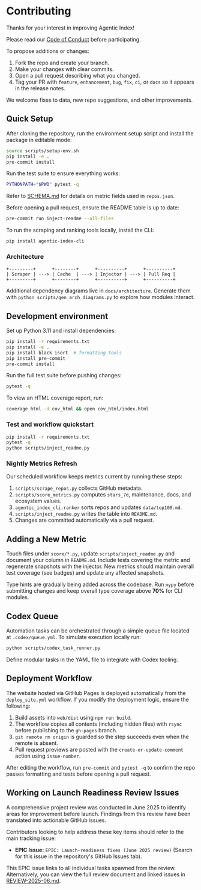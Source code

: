 # Contributing

Thanks for your interest in improving Agentic Index!

Please read our [Code of Conduct](./CODE_OF_CONDUCT.md) before participating.

To propose additions or changes:

1. Fork the repo and create your branch.
1. Make your changes with clear commits.
1. Open a pull request describing what you changed.
1. Tag your PR with `feature`, `enhancement`, `bug`, `fix`, `ci`, or `docs` so it appears in the release notes.

We welcome fixes to data, new repo suggestions, and other improvements.

## Quick Setup

After cloning the repository, run the environment setup script and install the package in editable mode:

```bash
source scripts/setup-env.sh
pip install -e .
pre-commit install
```

Run the test suite to ensure everything works:

```bash
PYTHONPATH="$PWD" pytest -q
```

Refer to [SCHEMA.md](./docs/SCHEMA.md) for details on metric fields used in `repos.json`.

Before opening a pull request, ensure the README table is up to date:

```bash
pre-commit run inject-readme --all-files
```

To run the scraping and ranking tools locally, install the CLI:

```bash
pip install agentic-index-cli
```

### Architecture

```
+---------+      +--------+      +----------+      +----------+
| Scraper | ---> | Cache  | ---> | Injector | ---> | Pull Req |
+---------+      +--------+      +----------+      +----------+
```
Additional dependency diagrams live in `docs/architecture`. Generate them with
`python scripts/gen_arch_diagrams.py` to explore how modules interact.

## Development environment

Set up Python 3.11 and install dependencies:

```bash
pip install -r requirements.txt
pip install -e .
pip install black isort  # formatting tools
pip install pre-commit
pre-commit install
```

Run the full test suite before pushing changes:

```bash
pytest -q
```
To view an HTML coverage report, run:
```bash
coverage html -d cov_html && open cov_html/index.html
```

### Test and workflow quickstart

```bash
pip install -r requirements.txt
pytest -q
python scripts/inject_readme.py
```

### Nightly Metrics Refresh

Our scheduled workflow keeps metrics current by running these steps:

1. `scripts/scrape_repos.py` collects GitHub metadata.
2. `scripts/score_metrics.py` computes `stars_7d`, maintenance, docs, and ecosystem values.
3. `agentic_index_cli.ranker` sorts repos and updates `data/top100.md`.
4. `scripts/inject_readme.py` writes the table into `README.md`.
5. Changes are committed automatically via a pull request.

## Adding a New Metric

Touch files under `score/*.py`, update `scripts/inject_readme.py` and document your column in `README.md`. Include tests covering the metric and regenerate snapshots with the injector.
New metrics should maintain overall test coverage (see badges) and update any affected snapshots.

Type hints are gradually being added across the codebase. Run `mypy` before
submitting changes and keep overall type coverage above **70%** for CLI modules.

## Codex Queue

Automation tasks can be orchestrated through a simple queue file located at `.codex/queue.yml`.
To simulate execution locally run:

```bash
python scripts/codex_task_runner.py
```

Define modular tasks in the YAML file to integrate with Codex tooling.


## Deployment Workflow

The website hosted via GitHub Pages is deployed automatically from the
`deploy_site.yml` workflow. If you modify the deployment logic, ensure the
following:

1. Build assets into `web/dist` using `npm run build`.
2. The workflow copies all contents (including hidden files) with `rsync` before
   publishing to the `gh-pages` branch.
3. `git remote rm origin` is guarded so the step succeeds even when the remote
   is absent.
4. Pull request previews are posted with the `create-or-update-comment` action
   using `issue-number`.

After editing the workflow, run `pre-commit` and `pytest -q` to confirm the repo
passes formatting and tests before opening a pull request.





## Working on Launch Readiness Review Issues

A comprehensive project review was conducted in June 2025 to identify areas for improvement before launch. Findings from this review have been translated into actionable GitHub issues.

Contributors looking to help address these key items should refer to the main tracking issue:

*   **EPIC Issue:** `EPIC: Launch-readiness fixes (June 2025 review)` (Search for this issue in the repository's GitHub Issues tab).

This EPIC issue links to all individual tasks spawned from the review. Alternatively, you can view the full review document and linked issues in [REVIEW-2025-06.md](docs/REVIEW-2025-06.md).
